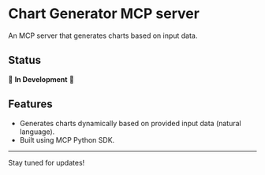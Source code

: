 # Chart Generator MCP server

An MCP server that generates charts based on input data. 

## Status
🚧 **In Development** 🚧

## Features
- Generates charts dynamically based on provided input data (natural language).
- Built using MCP Python SDK.

---

Stay tuned for updates!
